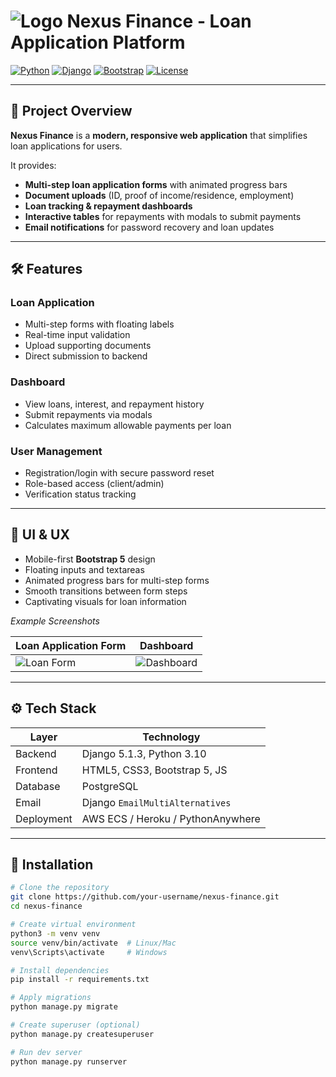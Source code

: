 # ![Logo](https://via.placeholder.com/30) Nexus Finance - Loan Application Platform

[![Python](https://img.shields.io/badge/Python-3.10-blue)](https://www.python.org/) 
[![Django](https://img.shields.io/badge/Django-5.1.3-green)](https://www.djangoproject.com/) 
[![Bootstrap](https://img.shields.io/badge/Bootstrap-5-orange)](https://getbootstrap.com/) 
[![License](https://img.shields.io/badge/License-MIT-lightgrey)](LICENSE)

---

## 🌟 Project Overview

**Nexus Finance** is a **modern, responsive web application** that simplifies loan applications for users.  

It provides:  
- **Multi-step loan application forms** with animated progress bars  
- **Document uploads** (ID, proof of income/residence, employment)  
- **Loan tracking & repayment dashboards**  
- **Interactive tables** for repayments with modals to submit payments  
- **Email notifications** for password recovery and loan updates  

---

## 🛠 Features

### Loan Application
- Multi-step forms with floating labels
- Real-time input validation
- Upload supporting documents
- Direct submission to backend

### Dashboard
- View loans, interest, and repayment history
- Submit repayments via modals
- Calculates maximum allowable payments per loan

### User Management
- Registration/login with secure password reset
- Role-based access (client/admin)
- Verification status tracking

---

## 🎨 UI & UX
- Mobile-first **Bootstrap 5** design  
- Floating inputs and textareas  
- Animated progress bars for multi-step forms  
- Smooth transitions between form steps  
- Captivating visuals for loan information  

*Example Screenshots*  

| Loan Application Form | Dashboard |
|----------------------|-----------|
| ![Loan Form](https://via.placeholder.com/400x300) | ![Dashboard](https://via.placeholder.com/400x300) |

---

## ⚙ Tech Stack

| Layer       | Technology                        |
|------------|----------------------------------|
| Backend    | Django 5.1.3, Python 3.10         |
| Frontend   | HTML5, CSS3, Bootstrap 5, JS      |
| Database   | PostgreSQL                        |
| Email      | Django `EmailMultiAlternatives`   |
| Deployment | AWS ECS / Heroku / PythonAnywhere |

---

## 🚀 Installation

```bash
# Clone the repository
git clone https://github.com/your-username/nexus-finance.git
cd nexus-finance

# Create virtual environment
python3 -m venv venv
source venv/bin/activate  # Linux/Mac
venv\Scripts\activate     # Windows

# Install dependencies
pip install -r requirements.txt

# Apply migrations
python manage.py migrate

# Create superuser (optional)
python manage.py createsuperuser

# Run dev server
python manage.py runserver

